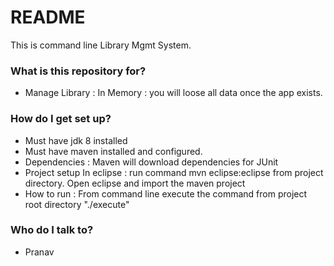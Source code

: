 # README #

This is command line Library Mgmt System. 
### What is this repository for? ###

* Manage Library : In Memory : you will loose all data once the app exists.

### How do I get set up? ###

* Must have jdk 8 installed
* Must have maven installed and configured.
* Dependencies : Maven will download dependencies for JUnit
* Project setup In eclipse : run command mvn eclipse:eclipse from project directory. Open eclipse and import the maven project
* How to run  : From command line execute the command from project root directory "./execute"

### Who do I talk to? ###

* Pranav